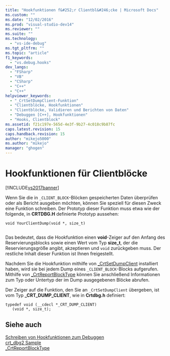 ```yaml
---
title: "Hookfunktionen f&#252;r Clientbl&#246;cke | Microsoft Docs"
ms.custom: ""
ms.date: "12/02/2016"
ms.prod: "visual-studio-dev14"
ms.reviewer: ""
ms.suite: ""
ms.technology: 
  - "vs-ide-debug"
ms.tgt_pltfrm: ""
ms.topic: "article"
f1_keywords: 
  - "vs.debug.hooks"
dev_langs: 
  - "FSharp"
  - "VB"
  - "CSharp"
  - "C++"
  - "C++"
helpviewer_keywords: 
  - "_CrtSetDumpClient-Funktion"
  - "Clientblöcke, Hookfunktionen"
  - "Clientblöcke, Validieren und Berichten von Daten"
  - "Debuggen [C++], Hookfunktionen"
  - "Hooks, Clientblock"
ms.assetid: f21c197e-565d-4e3f-9b27-4c018c9b87fc
caps.latest.revision: 15
caps.handback.revision: 15
author: "mikejo5000"
ms.author: "mikejo"
manager: "ghogen"
---
```

# Hookfunktionen f&#252;r Clientbl&#246;cke
[!INCLUDE[vs2017banner](../code-quality/includes/vs2017banner.md)]

Wenn Sie die in `_CLIENT_BLOCK`\-Blöcken gespeicherten Daten überprüfen oder als Bericht ausgeben möchten, können Sie speziell für diesen Zweck eine Funktion schreiben.  Der Prototyp dieser Funktion muss etwa wie der folgende, in **CRTDBG.H** definierte Prototyp aussehen:  
  
```  
void YourClientDump(void *, size_t)  
  
```  
  
 Das bedeutet, dass die Hookfunktion einen **void**\-Zeiger auf den Anfang des Reservierungsblocks sowie einen Wert vom Typ **size\_t**, der die Reservierungsgröße angibt, akzeptieren und `void` zurückgeben muss.  Der restliche Inhalt dieser Funktion ist Ihnen freigestellt.  
  
 Nachdem Sie die Hookfunktion mithilfe von [\_CrtSetDumpClient](/visual-cpp/c-runtime-library/reference/crtsetdumpclient) installiert haben, wird sie bei jedem Dump eines `_CLIENT_BLOCK`\-Blocks aufgerufen.  Mithilfe von [\_CrtReportBlockType](/visual-cpp/c-runtime-library/reference/crtreportblocktype) können Sie anschließend Informationen zum Typ oder Untertyp der im Dump ausgegebenen Blöcke abrufen.  
  
 Der Zeiger auf die Funktion, den Sie an `_CrtSetDumpClient` übergeben, ist vom Typ **\_CRT\_DUMP\_CLIENT**, wie in **Crtdbg.h** definiert:  
  
```  
typedef void (__cdecl *_CRT_DUMP_CLIENT)  
   (void *, size_t);  
```  
  
## Siehe auch  
 [Schreiben von Hookfunktionen zum Debuggen](../debugger/debug-hook-function-writing.md)   
 [crt\_dbg2 Sample](http://msdn.microsoft.com/de-de/21e1346a-6a17-4f57-b275-c76813089167)   
 [\_CrtReportBlockType](/visual-cpp/c-runtime-library/reference/crtreportblocktype)
